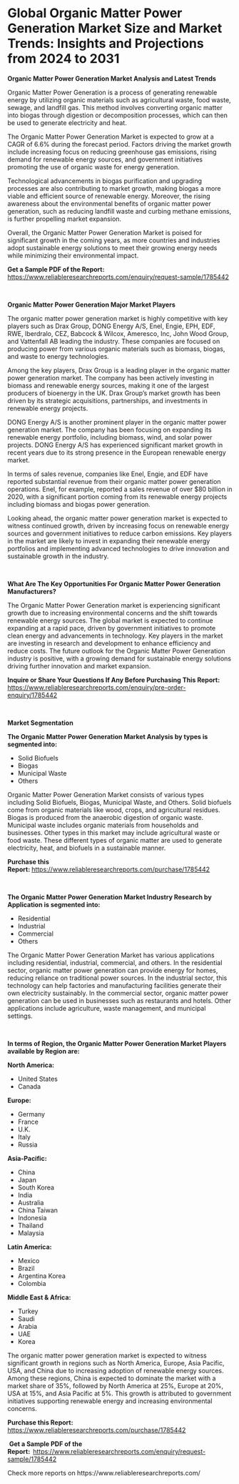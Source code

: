 <p><h1>Global Organic Matter Power Generation Market Size and Market Trends: Insights and Projections from 2024 to 2031</h1></p><p><strong>Organic Matter Power Generation Market Analysis and Latest Trends</strong></p>
<p><p>Organic Matter Power Generation is a process of generating renewable energy by utilizing organic materials such as agricultural waste, food waste, sewage, and landfill gas. This method involves converting organic matter into biogas through digestion or decomposition processes, which can then be used to generate electricity and heat.</p><p>The Organic Matter Power Generation Market is expected to grow at a CAGR of 6.6% during the forecast period. Factors driving the market growth include increasing focus on reducing greenhouse gas emissions, rising demand for renewable energy sources, and government initiatives promoting the use of organic waste for energy generation.</p><p>Technological advancements in biogas purification and upgrading processes are also contributing to market growth, making biogas a more viable and efficient source of renewable energy. Moreover, the rising awareness about the environmental benefits of organic matter power generation, such as reducing landfill waste and curbing methane emissions, is further propelling market expansion.</p><p>Overall, the Organic Matter Power Generation Market is poised for significant growth in the coming years, as more countries and industries adopt sustainable energy solutions to meet their growing energy needs while minimizing their environmental impact.</p></p>
<p><strong>Get a Sample PDF of the Report:&nbsp;</strong> <a href="https://www.reliableresearchreports.com/enquiry/request-sample/1785442">https://www.reliableresearchreports.com/enquiry/request-sample/1785442</a></p>
<p>&nbsp;</p>
<p><strong>Organic Matter Power Generation Major Market Players</strong></p>
<p><p>The organic matter power generation market is highly competitive with key players such as Drax Group, DONG Energy A/S, Enel, Engie, EPH, EDF, RWE, Iberdralo, CEZ, Babcock & Wilcox, Ameresco, Inc, John Wood Group, and Vattenfall AB leading the industry. These companies are focused on producing power from various organic materials such as biomass, biogas, and waste to energy technologies.</p><p>Among the key players, Drax Group is a leading player in the organic matter power generation market. The company has been actively investing in biomass and renewable energy sources, making it one of the largest producers of bioenergy in the UK. Drax Group’s market growth has been driven by its strategic acquisitions, partnerships, and investments in renewable energy projects.</p><p>DONG Energy A/S is another prominent player in the organic matter power generation market. The company has been focusing on expanding its renewable energy portfolio, including biomass, wind, and solar power projects. DONG Energy A/S has experienced significant market growth in recent years due to its strong presence in the European renewable energy market.</p><p>In terms of sales revenue, companies like Enel, Engie, and EDF have reported substantial revenue from their organic matter power generation operations. Enel, for example, reported a sales revenue of over $80 billion in 2020, with a significant portion coming from its renewable energy projects including biomass and biogas power generation.</p><p>Looking ahead, the organic matter power generation market is expected to witness continued growth, driven by increasing focus on renewable energy sources and government initiatives to reduce carbon emissions. Key players in the market are likely to invest in expanding their renewable energy portfolios and implementing advanced technologies to drive innovation and sustainable growth in the industry.</p></p>
<p>&nbsp;</p>
<p><strong>What Are The Key Opportunities For Organic Matter Power Generation Manufacturers?</strong></p>
<p><p>The Organic Matter Power Generation market is experiencing significant growth due to increasing environmental concerns and the shift towards renewable energy sources. The global market is expected to continue expanding at a rapid pace, driven by government initiatives to promote clean energy and advancements in technology. Key players in the market are investing in research and development to enhance efficiency and reduce costs. The future outlook for the Organic Matter Power Generation industry is positive, with a growing demand for sustainable energy solutions driving further innovation and market expansion.</p></p>
<p><strong>Inquire or Share Your Questions If Any Before Purchasing This Report:</strong> <a href="https://www.reliableresearchreports.com/enquiry/pre-order-enquiry/1785442">https://www.reliableresearchreports.com/enquiry/pre-order-enquiry/1785442</a></p>
<p>&nbsp;</p>
<p><strong>Market Segmentation</strong></p>
<p><strong>The Organic Matter Power Generation Market Analysis by types is segmented into:</strong></p>
<p><ul><li>Solid Biofuels</li><li>Biogas</li><li>Municipal Waste</li><li>Others</li></ul></p>
<p><p>Organic Matter Power Generation Market consists of various types including Solid Biofuels, Biogas, Municipal Waste, and Others. Solid biofuels come from organic materials like wood, crops, and agricultural residues. Biogas is produced from the anaerobic digestion of organic waste. Municipal waste includes organic materials from households and businesses. Other types in this market may include agricultural waste or food waste. These different types of organic matter are used to generate electricity, heat, and biofuels in a sustainable manner.</p></p>
<p><strong>Purchase this Report:&nbsp;</strong><a href="https://www.reliableresearchreports.com/purchase/1785442">https://www.reliableresearchreports.com/purchase/1785442</a></p>
<p>&nbsp;</p>
<p><strong>The Organic Matter Power Generation Market Industry Research by Application is segmented into:</strong></p>
<p><ul><li>Residential</li><li>Industrial</li><li>Commercial</li><li>Others</li></ul></p>
<p><p>The Organic Matter Power Generation Market has various applications including residential, industrial, commercial, and others. In the residential sector, organic matter power generation can provide energy for homes, reducing reliance on traditional power sources. In the industrial sector, this technology can help factories and manufacturing facilities generate their own electricity sustainably. In the commercial sector, organic matter power generation can be used in businesses such as restaurants and hotels. Other applications include agriculture, waste management, and municipal settings.</p></p>
<p>&nbsp;</p>
<p><strong>In terms of Region, the Organic Matter Power Generation Market Players available by Region are:</strong></p>
<p>
    <p> <strong> North America: </strong>
        <ul>
            <li>United States</li>
            <li>Canada</li>
        </ul>
        </p> 
    <p> <strong> Europe: </strong>
        <ul>
            <li>Germany</li>
            <li>France</li>
            <li>U.K.</li>
            <li>Italy</li>
            <li>Russia</li>
        </ul>
        </p> 
    <p> <strong> Asia-Pacific: </strong>
        <ul>
            <li>China</li>
            <li>Japan</li>
            <li>South Korea</li>
            <li>India</li>
            <li>Australia</li>
            <li>China Taiwan</li>
            <li>Indonesia</li>
            <li>Thailand</li>
            <li>Malaysia</li>
        </ul>
        </p> 
    <p> <strong> Latin America: </strong>
        <ul>
            <li>Mexico</li>
            <li>Brazil</li>
            <li>Argentina Korea</li>
            <li>Colombia</li>
        </ul>
        </p> 
    <p> <strong> Middle East & Africa: </strong>
        <ul>
            <li>Turkey</li>
            <li>Saudi</li>
            <li>Arabia</li>
            <li>UAE</li>
            <li>Korea</li>
        </ul>
    </p>
    </p>
<p><p>The organic matter power generation market is expected to witness significant growth in regions such as North America, Europe, Asia Pacific, USA, and China due to increasing adoption of renewable energy sources. Among these regions, China is expected to dominate the market with a market share of 35%, followed by North America at 25%, Europe at 20%, USA at 15%, and Asia Pacific at 5%. This growth is attributed to government initiatives supporting renewable energy and increasing environmental concerns.</p></p>
<p><strong>Purchase this Report: </strong><a href="https://www.reliableresearchreports.com/purchase/1785442">https://www.reliableresearchreports.com/purchase/1785442</a></p>
<p>&nbsp;<strong>Get a Sample PDF of the Report:&nbsp;&nbsp;</strong><a href="https://www.reliableresearchreports.com/enquiry/request-sample/1785442">https://www.reliableresearchreports.com/enquiry/request-sample/1785442</a></p>
<p><strong></strong></p>
<p>Check more reports on https://www.reliableresearchreports.com/</p>